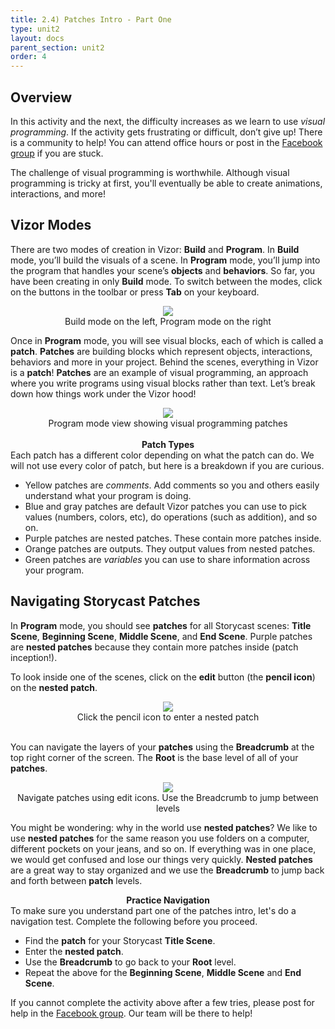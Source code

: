 ```yaml
---
title: 2.4) Patches Intro - Part One
type: unit2
layout: docs
parent_section: unit2
order: 4
---
```


## Overview
In this activity and the next, the difficulty increases as we learn to use <i>visual programming</i>.  If the activity gets frustrating or difficult,  don’t give up!  There is a community to help!  You can attend office hours or post in the [Facebook group](fb.com/groups/techsummer) if you are stuck.

The challenge of visual programming is worthwhile. Although visual programming is tricky at first, you'll eventually be able to create animations, interactions, and more!

## Vizor Modes
There are two modes of creation in Vizor: **Build** and **Program**.  In **Build** mode, you’ll build the visuals of a scene.  In **Program** mode, you’ll jump into the program that handles your scene’s **objects** and **behaviors**.  So far, you have been creating in only **Build** mode.  To switch between the modes, click on the buttons in the toolbar or press **Tab** on your keyboard. 

<div style="text-align:center">
  <img src="/images/techsummer/Unit2/ActivityD/Modes.png">
  <br>
  Build mode on the left, Program mode on the right
</div>

Once in **Program** mode, you will see visual blocks, each of which is called a **patch**.  **Patches** are building blocks which represent objects, interactions, behaviors and more in your project.  Behind the scenes, everything in Vizor is a **patch**!  **Patches** are an example of visual programming, an approach where you write programs using visual blocks rather than text.  Let’s break down how things work under the Vizor hood!

<div style="text-align:center">
  <img src="/images/techsummer/Unit2/ActivityD/PatchOutline.jpg">
  <br>
  Program mode view showing visual programming patches
</div>
<br>

<div class="alert_yellow">
  <div style="text-align:center">
    <strong>Patch Types</strong>
  </div> 
  Each patch has a different color depending on what the patch can do. We will not use every color of patch, but here is a breakdown if you are curious.
  <ul>
    <li>Yellow patches are <i>comments</i>. Add comments so you and others easily understand what your program is doing.</li>
    <li>Blue and gray patches are default Vizor patches you can use to pick values (numbers, colors, etc), do operations (such as addition), and so on.</li>
    <li>Purple patches are nested patches. These contain more patches inside.</li>
    <li>Orange patches are outputs. They output values from nested patches.</li>
    <li>Green patches are <i>variables</i> you can use to share information across your program.</li>
  </ul>
</div>

## Navigating Storycast Patches
In **Program** mode, you should see **patches** for all Storycast scenes: **Title Scene**, **Beginning Scene**, **Middle Scene**, and **End Scene**. Purple patches are **nested patches** because they contain more patches inside (patch inception!).

To look inside one of the scenes, click on the **edit** button (the **pencil icon**) on the **nested patch**.

<div style="text-align:center">
  <img src="/images/techsummer/Unit2/ActivityD/NestedPatch.jpg">
  <br>
  Click the pencil icon to enter a nested patch
</div>
<br>

You can navigate the layers of your **patches** using the **Breadcrumb** at the top right corner of the screen. The **Root** is the base level of all of your **patches**.

<div style="text-align:center">
  <img src="/images/techsummer/Unit2/ActivityD/EnterNested.gif">
  <br>
  Navigate patches using edit icons. Use the Breadcrumb to jump between levels
</div>

You might be wondering: why in the world use **nested patches**? We like to use **nested patches** for the same reason you use folders on a computer, different pockets on your jeans, and so on. If everything was in one place, we would get confused and lose our things very quickly. **Nested patches** are a great way to stay organized and we use the **Breadcrumb** to jump back and forth between **patch** levels.

<div class="alert_green">
  <div style="text-align:center">
    <strong>Practice Navigation</strong>
  </div> 
  To make sure you understand part one of the patches intro, let's do a navigation test. Complete the following before you proceed.
  <ul>
    <li>Find the <strong>patch</strong> for your Storycast <strong>Title Scene</strong>.</li>
    <li>Enter the <strong>nested patch</strong>.</li>
    <li>Use the <strong>Breadcrumb</strong> to go back to your <strong>Root</strong> level.</li>
    <li>Repeat the above for the <strong>Beginning Scene</strong>, <strong>Middle Scene</strong> and <strong>End Scene</strong>.</li>
  </ul>
</div>

If you cannot complete the activity above after a few tries, please post for help in the [Facebook group](fb.com/groups/techsummer). Our team will be there to help!
